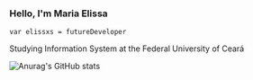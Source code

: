 ### Hello, I'm Maria Elissa

    var elissxs = futureDeveloper
   Studying Information System at the Federal University of Ceará

![Anurag's GitHub stats](https://github-readme-stats.vercel.app/api?username=elissaxs&count_private=true&show_icons=true&theme=radical)
